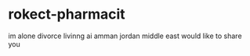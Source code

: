rokect-pharmacit
================

im alone divorce livinng ai amman jordan middle east would like to share you 
